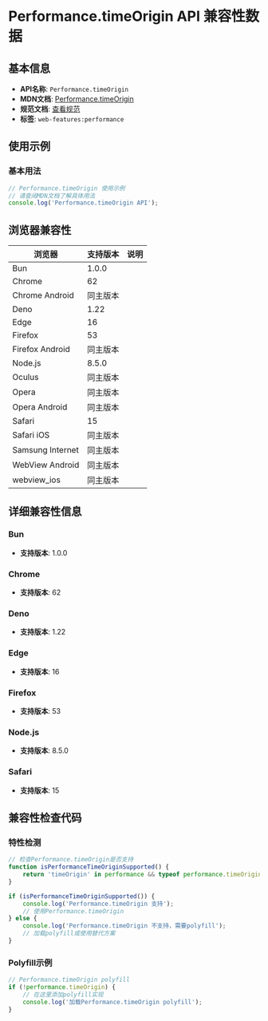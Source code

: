 # Performance.timeOrigin API 兼容性数据

## 基本信息

- **API名称**: `Performance.timeOrigin`
- **MDN文档**: [Performance.timeOrigin](https://developer.mozilla.org/docs/Web/API/Performance/timeOrigin)
- **规范文档**: [查看规范](https://w3c.github.io/hr-time/#dom-performance-timeorigin)
- **标签**: `web-features:performance`

## 使用示例

### 基本用法

```javascript
// Performance.timeOrigin 使用示例
// 请查阅MDN文档了解具体用法
console.log('Performance.timeOrigin API');
```

## 浏览器兼容性

| 浏览器 | 支持版本 | 说明 |
|--------|----------|------|
| Bun | 1.0.0 |  |
| Chrome | 62 |  |
| Chrome Android | 同主版本 |  |
| Deno | 1.22 |  |
| Edge | 16 |  |
| Firefox | 53 |  |
| Firefox Android | 同主版本 |  |
| Node.js | 8.5.0 |  |
| Oculus | 同主版本 |  |
| Opera | 同主版本 |  |
| Opera Android | 同主版本 |  |
| Safari | 15 |  |
| Safari iOS | 同主版本 |  |
| Samsung Internet | 同主版本 |  |
| WebView Android | 同主版本 |  |
| webview_ios | 同主版本 |  |

## 详细兼容性信息

### Bun

- **支持版本**: 1.0.0

### Chrome

- **支持版本**: 62

### Deno

- **支持版本**: 1.22

### Edge

- **支持版本**: 16

### Firefox

- **支持版本**: 53

### Node.js

- **支持版本**: 8.5.0

### Safari

- **支持版本**: 15

## 兼容性检查代码

### 特性检测

```javascript
// 检查Performance.timeOrigin是否支持
function isPerformanceTimeOriginSupported() {
    return 'timeOrigin' in performance && typeof performance.timeOrigin === 'function';
}

if (isPerformanceTimeOriginSupported()) {
    console.log('Performance.timeOrigin 支持');
    // 使用Performance.timeOrigin
} else {
    console.log('Performance.timeOrigin 不支持，需要polyfill');
    // 加载polyfill或使用替代方案
}
```

### Polyfill示例

```javascript
// Performance.timeOrigin polyfill
if (!performance.timeOrigin) {
    // 在这里添加polyfill实现
    console.log('加载Performance.timeOrigin polyfill');
}
```

